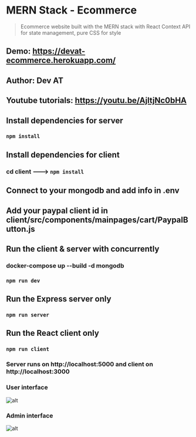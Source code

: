 # MERN Stack - Ecommerce
> Ecommerce website built with the MERN stack with React Context API for state management, pure CSS for style

## Demo: https://devat-ecommerce.herokuapp.com/

## Author: Dev AT
## Youtube tutorials: https://youtu.be/AjItjNc0bHA

## Install dependencies for server 
### `npm install`

## Install dependencies for client
### cd client ---> `npm install`

## Connect to your mongodb and add info in .env

## Add your paypal client id in client/src/components/mainpages/cart/PaypalButton.js

## Run the client & server with concurrently
### docker-compose up --build -d mongodb
### `npm run dev`

## Run the Express server only
### `npm run server`

## Run the React client only
### `npm run client`

### Server runs on http://localhost:5000 and client on http://localhost:3000

### User interface 

![alt](https://res.cloudinary.com/devatchannel/image/upload/v1599568147/test/1_pe9ism.png)

### Admin interface 

![alt](https://res.cloudinary.com/devatchannel/image/upload/v1599568148/test/2_obw2r7.png)
